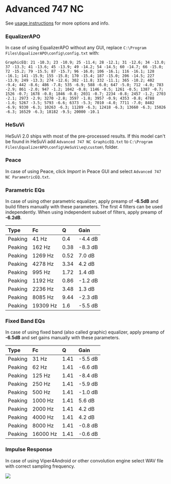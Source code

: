 # Advanced 747 NC
See [usage instructions](https://github.com/jaakkopasanen/AutoEq#usage) for more options and info.

### EqualizerAPO
In case of using EqualizerAPO without any GUI, replace `C:\Program Files\EqualizerAPO\config\config.txt`
with:
```
GraphicEQ: 21 -10.3; 23 -10.9; 25 -11.4; 28 -12.1; 31 -12.6; 34 -13.0; 37 -13.3; 41 -13.6; 45 -13.9; 49 -14.2; 54 -14.5; 60 -14.7; 66 -15.0; 72 -15.2; 79 -15.5; 87 -15.7; 96 -16.0; 106 -16.1; 116 -16.1; 128 -16.1; 141 -15.9; 155 -15.8; 170 -15.4; 187 -15.0; 206 -14.5; 227 -13.9; 249 -13.3; 274 -12.6; 302 -11.8; 332 -11.1; 365 -10.2; 402 -9.4; 442 -8.6; 486 -7.8; 535 -6.9; 588 -6.0; 647 -5.0; 712 -4.0; 783 -2.9; 861 -2.0; 947 -1.2; 1042 -0.8; 1146 -0.5; 1261 -0.5; 1387 -0.7; 1526 -0.7; 1678 -0.8; 1846 -0.8; 2031 -0.7; 2234 -0.8; 2457 -1.2; 2703 -2.1; 2973 -2.9; 3270 -2.8; 3597 -1.8; 3957 -0.9; 4353 -0.8; 4788 -1.6; 5267 -3.5; 5793 -6.6; 6373 -5.3; 7010 -4.0; 7711 -7.0; 8482 -6.9; 9330 -6.3; 10263 -6.3; 11289 -6.3; 12418 -6.3; 13660 -6.3; 15026 -6.3; 16529 -6.3; 18182 -9.5; 20000 -10.1
```

### HeSuVi
HeSuVi 2.0 ships with most of the pre-processed results. If this model can't be found in HeSuVi add
`Advanced 747 NC GraphicEQ.txt` to `C:\Program Files\EqualizerAPO\config\HeSuVi\eq\custom\` folder.

### Peace
In case of using Peace, click *Import* in Peace GUI and select `Advanced 747 NC ParametricEQ.txt`.

### Parametric EQs
In case of using other parametric equalizer, apply preamp of **-6.5dB** and build filters manually
with these parameters. The first 4 filters can be used independently.
When using independent subset of filters, apply preamp of **-6.2dB**.

| Type    | Fc       |    Q | Gain    |
|:--------|:---------|:-----|:--------|
| Peaking | 41 Hz    | 0.4  | -4.4 dB |
| Peaking | 162 Hz   | 0.38 | -8.3 dB |
| Peaking | 1269 Hz  | 0.52 | 7.0 dB  |
| Peaking | 4278 Hz  | 3.34 | 4.2 dB  |
| Peaking | 995 Hz   | 1.72 | 1.4 dB  |
| Peaking | 1192 Hz  | 0.86 | -1.2 dB |
| Peaking | 2236 Hz  | 3.48 | 1.3 dB  |
| Peaking | 8085 Hz  | 9.44 | -2.3 dB |
| Peaking | 19309 Hz | 1.6  | -5.5 dB |

### Fixed Band EQs
In case of using fixed band (also called graphic) equalizer, apply preamp of **-6.5dB** and set
gains manually with these parameters.

| Type    | Fc       |    Q | Gain    |
|:--------|:---------|:-----|:--------|
| Peaking | 31 Hz    | 1.41 | -5.5 dB |
| Peaking | 62 Hz    | 1.41 | -6.6 dB |
| Peaking | 125 Hz   | 1.41 | -8.4 dB |
| Peaking | 250 Hz   | 1.41 | -5.9 dB |
| Peaking | 500 Hz   | 1.41 | -1.0 dB |
| Peaking | 1000 Hz  | 1.41 | 5.6 dB  |
| Peaking | 2000 Hz  | 1.41 | 4.2 dB  |
| Peaking | 4000 Hz  | 1.41 | 4.2 dB  |
| Peaking | 8000 Hz  | 1.41 | -0.8 dB |
| Peaking | 16000 Hz | 1.41 | -0.6 dB |

### Impulse Response
In case of using Viper4Android or other convolution engine select WAV file with correct sampling frequency.

![](https://raw.githubusercontent.com/jaakkopasanen/AutoEq/master/results/crinacle/usound/Advanced%20747%20NC/Advanced%20747%20NC.png)